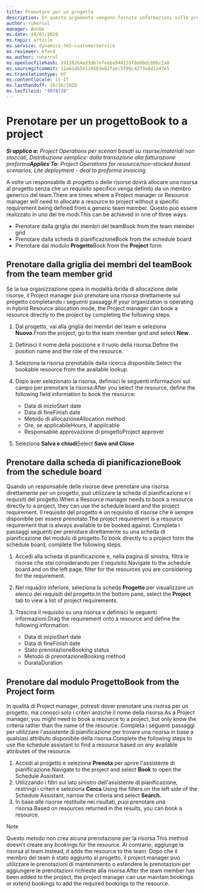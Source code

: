```yaml
---
title: Prenotare per un progetto
description: In questo argomento vengono fornite informazioni sulla prenotazione di una risorsa su un progetto.
author: ruhercul
manager: Annbe
ms.date: 10/01/2020
ms.topic: article
ms.service: dynamics-365-customerservice
ms.reviewer: kfend
ms.author: ruhercul
ms.openlocfilehash: 19128264ed3db7efeeba948155f0ddbdc806c2a0
ms.sourcegitcommit: 11a61db54119503e82faec5f99c4273e8d1247e5
ms.translationtype: HT
ms.contentlocale: it-IT
ms.lasthandoff: 10/16/2020
ms.locfileid: "4078728"
---
```

# <a name="book-to-a-project"></a><span data-ttu-id="3af63-103">Prenotare per un progetto</span><span class="sxs-lookup"><span data-stu-id="3af63-103">Book to a project</span></span>

<span data-ttu-id="3af63-104">_**Si applica a:** Project Operations per scenari basati su risorse/materiali non stoccati, Distribuzione semplice: dalla transazione alla fatturazione proforma_</span><span class="sxs-lookup"><span data-stu-id="3af63-104">_**Applies To:** Project Operations for resource/non-stocked based scenarios, Lite deployment - deal to proforma invoicing_</span></span>

<span data-ttu-id="3af63-105">A volte un responsabile di progetto o delle risorse dovrà allocare una risorsa al progetto senza che un requisito specifico venga definito da un membro generico del team.</span><span class="sxs-lookup"><span data-stu-id="3af63-105">There are times where a Project manager or Resource manager will need to allocate a resource to project without a specific requirement being defined from a generic team member.</span></span> <span data-ttu-id="3af63-106">Questo può essere realizzato in uno dei tre modi.</span><span class="sxs-lookup"><span data-stu-id="3af63-106">This can be achieved in one of three ways.</span></span>

- <span data-ttu-id="3af63-107">Prenotare dalla griglia dei membri del team</span><span class="sxs-lookup"><span data-stu-id="3af63-107">Book from the team member grid</span></span>
- <span data-ttu-id="3af63-108">Prenotare dalla scheda di pianificazione</span><span class="sxs-lookup"><span data-stu-id="3af63-108">Book from the schedule board</span></span>
- <span data-ttu-id="3af63-109">Prenotare dal modulo **Progetto**</span><span class="sxs-lookup"><span data-stu-id="3af63-109">Book from the **Project** form</span></span>

## <a name="book-from-the-team-member-grid"></a><span data-ttu-id="3af63-110">Prenotare dalla griglia dei membri del team</span><span class="sxs-lookup"><span data-stu-id="3af63-110">Book from the team member grid</span></span>

<span data-ttu-id="3af63-111">Se la tua organizzazione opera in modalità ibrida di allocazione delle risorse, il Project manager può prenotare una risorsa direttamente sul progetto completando i seguenti passaggi.</span><span class="sxs-lookup"><span data-stu-id="3af63-111">If your organization is operating in hybrid Resource allocation mode, the Project manager can book a resource directly to the project by completing the following steps.</span></span>

1. <span data-ttu-id="3af63-112">Dal progetto, vai alla griglia dei membri del team e seleziona **Nuovo**.</span><span class="sxs-lookup"><span data-stu-id="3af63-112">From the project, go to the team member grid and select **New**.</span></span>
2. <span data-ttu-id="3af63-113">Definisci il nome della posizione e il ruolo della risorsa.</span><span class="sxs-lookup"><span data-stu-id="3af63-113">Define the position name and the role of the resource.</span></span>
3. <span data-ttu-id="3af63-114">Seleziona la risorsa prenotabile dalla ricerca disponibile.</span><span class="sxs-lookup"><span data-stu-id="3af63-114">Select the bookable resource from the available lookup.</span></span>
4. <span data-ttu-id="3af63-115">Dopo aver selezionato la risorsa, definisci le seguenti informazioni sul campo per prenotare la risorsa:</span><span class="sxs-lookup"><span data-stu-id="3af63-115">After you select the resource, define the following field information to book the resource:</span></span>

    - <span data-ttu-id="3af63-116">Data di inizio</span><span class="sxs-lookup"><span data-stu-id="3af63-116">Start date</span></span>
    - <span data-ttu-id="3af63-117">Data di fine</span><span class="sxs-lookup"><span data-stu-id="3af63-117">Finish date</span></span>
    - <span data-ttu-id="3af63-118">Metodo di allocazione</span><span class="sxs-lookup"><span data-stu-id="3af63-118">Allocation method</span></span>
    - <span data-ttu-id="3af63-119">Ore, se applicabile</span><span class="sxs-lookup"><span data-stu-id="3af63-119">Hours, if applicable</span></span>
    - <span data-ttu-id="3af63-120">Responsabile approvazione di progetto</span><span class="sxs-lookup"><span data-stu-id="3af63-120">Project approver</span></span>

6. <span data-ttu-id="3af63-121">Seleziona **Salva e chiudi**</span><span class="sxs-lookup"><span data-stu-id="3af63-121">Select **Save and Close**</span></span>

## <a name="book-from-the-schedule-board"></a><span data-ttu-id="3af63-122">Prenotare dalla scheda di pianificazione</span><span class="sxs-lookup"><span data-stu-id="3af63-122">Book from the schedule board</span></span>

<span data-ttu-id="3af63-123">Quando un responsabile delle risorse deve prenotare una risorsa direttamente per un progetto, può utilizzare la scheda di pianificazione e i requisiti del progetto.</span><span class="sxs-lookup"><span data-stu-id="3af63-123">When a Resource manager needs to book a resource directly to a project, they can use the schedule board and the project requirement.</span></span> <span data-ttu-id="3af63-124">Il requisito del progetto è un requisito di risorse che è sempre disponibile per essere prenotato.</span><span class="sxs-lookup"><span data-stu-id="3af63-124">The project requirement is a resource requirement that is always available to be booked against.</span></span> <span data-ttu-id="3af63-125">Completa i passaggi seguenti per prenotare direttamente su una scheda di pianificazione del modulo di progetto.</span><span class="sxs-lookup"><span data-stu-id="3af63-125">To book directly to a project form the schedule board, complete the following steps.</span></span>

1. <span data-ttu-id="3af63-126">Accedi alla scheda di pianificazione e, nella pagina di sinistra, filtra le risorse che stai considerando per il requisito.</span><span class="sxs-lookup"><span data-stu-id="3af63-126">Navigate to the schedule board and on the left page, filter for the resources you are considering for the requirement.</span></span>
2. <span data-ttu-id="3af63-127">Nel riquadro inferiore, seleziona la scheda **Progetto** per visualizzare un elenco dei requisiti del progetto.</span><span class="sxs-lookup"><span data-stu-id="3af63-127">In the bottom pane, select the **Project** tab to view a list of project requirements.</span></span>
3. <span data-ttu-id="3af63-128">Trascina il requisito su una risorsa e definisci le seguenti informazioni:</span><span class="sxs-lookup"><span data-stu-id="3af63-128">Drag the requirement onto a resource and define the following information:</span></span>

    - <span data-ttu-id="3af63-129">Data di inizio</span><span class="sxs-lookup"><span data-stu-id="3af63-129">Start date</span></span>
    - <span data-ttu-id="3af63-130">Data di fine</span><span class="sxs-lookup"><span data-stu-id="3af63-130">Finish date</span></span>
    - <span data-ttu-id="3af63-131">Stato prenotazione</span><span class="sxs-lookup"><span data-stu-id="3af63-131">Booking status</span></span>
    - <span data-ttu-id="3af63-132">Metodo di prenotazione</span><span class="sxs-lookup"><span data-stu-id="3af63-132">Booking method</span></span>
    - <span data-ttu-id="3af63-133">Durata</span><span class="sxs-lookup"><span data-stu-id="3af63-133">Duration</span></span>

## <a name="book-from-the-project-form"></a><span data-ttu-id="3af63-134">Prenotare dal modulo Progetto</span><span class="sxs-lookup"><span data-stu-id="3af63-134">Book from the Project form</span></span>

<span data-ttu-id="3af63-135">In qualità di Project manager, potresti dover prenotare una risorsa per un progetto, ma conosci solo i criteri anziché il nome della risorsa.</span><span class="sxs-lookup"><span data-stu-id="3af63-135">As a Project manager, you might need to book a resource to a project, but only know the criteria rather than the name of the resource.</span></span> <span data-ttu-id="3af63-136">Completa i seguenti passaggi per utilizzare l'assistente di pianificazione per trovare una risorsa in base a qualsiasi attributo disponibile della risorsa.</span><span class="sxs-lookup"><span data-stu-id="3af63-136">Complete the following steps to use the schedule assistant to find a resource based on any available attributes of the resource.</span></span> 

1. <span data-ttu-id="3af63-137">Accedi al progetto e seleziona **Prenota** per aprire l'assistente di pianificazione.</span><span class="sxs-lookup"><span data-stu-id="3af63-137">Navigate to the project and select **Book** to open the Schedule Assistant.</span></span>
2. <span data-ttu-id="3af63-138">Utilizzando i filtri sul lato sinistro dell'assistente di pianificazione, restringi i criteri e seleziona **Cerca**.</span><span class="sxs-lookup"><span data-stu-id="3af63-138">Using the filters on the left side of the Schedule Assistant, narrow the criteria and select **Search.**</span></span>
3. <span data-ttu-id="3af63-139">In base alle risorse restituite nei risultati, puoi prenotare una risorsa.</span><span class="sxs-lookup"><span data-stu-id="3af63-139">Based on resources returned in the results, you can book a resource.</span></span>

> [!NOTE]
> <span data-ttu-id="3af63-140">Questo metodo non crea alcuna prenotazione per la risorsa.</span><span class="sxs-lookup"><span data-stu-id="3af63-140">This method doesn't create any bookings for the resource.</span></span> <span data-ttu-id="3af63-141">Al contrario, aggiunge la risorsa al team.</span><span class="sxs-lookup"><span data-stu-id="3af63-141">Instead, it adds the resource to the team.</span></span> <span data-ttu-id="3af63-142">Dopo che il membro del team è stato aggiunto al progetto, il project manager può utilizzare le prenotazioni di mantenimento o estendere le prenotazioni per aggiungere le prenotazioni richieste alla risorsa.</span><span class="sxs-lookup"><span data-stu-id="3af63-142">After the team member has been added to the project, the project manager can use maintain bookings or extend bookings to add the required bookings to the resource.</span></span>
